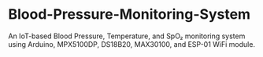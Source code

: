 # Blood-Pressure-Monitoring-System
An IoT-based Blood Pressure, Temperature, and SpO₂ monitoring system using Arduino, MPX5100DP, DS18B20, MAX30100, and ESP-01 WiFi module.
